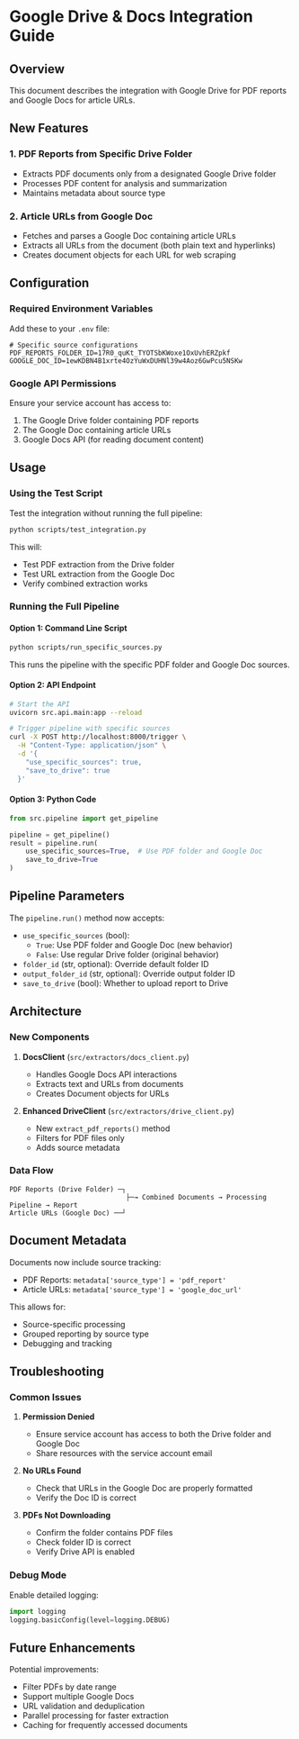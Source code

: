 # Google Drive & Docs Integration Guide

## Overview

This document describes the integration with Google Drive for PDF reports and Google Docs for article URLs.

## New Features

### 1. PDF Reports from Specific Drive Folder
- Extracts PDF documents only from a designated Google Drive folder
- Processes PDF content for analysis and summarization
- Maintains metadata about source type

### 2. Article URLs from Google Doc
- Fetches and parses a Google Doc containing article URLs
- Extracts all URLs from the document (both plain text and hyperlinks)
- Creates document objects for each URL for web scraping

## Configuration

### Required Environment Variables

Add these to your `.env` file:

```env
# Specific source configurations
PDF_REPORTS_FOLDER_ID=17R0_quKt_TYOTSbKWoxe1OxUvhERZpkf
GOOGLE_DOC_ID=1ewKDBN4B1xrte4OzYuWxDUHNl39w4Aoz6GwPcu5NSKw
```

### Google API Permissions

Ensure your service account has access to:
1. The Google Drive folder containing PDF reports
2. The Google Doc containing article URLs
3. Google Docs API (for reading document content)

## Usage

### Using the Test Script

Test the integration without running the full pipeline:

```bash
python scripts/test_integration.py
```

This will:
- Test PDF extraction from the Drive folder
- Test URL extraction from the Google Doc
- Verify combined extraction works

### Running the Full Pipeline

#### Option 1: Command Line Script

```bash
python scripts/run_specific_sources.py
```

This runs the pipeline with the specific PDF folder and Google Doc sources.

#### Option 2: API Endpoint

```bash
# Start the API
uvicorn src.api.main:app --reload

# Trigger pipeline with specific sources
curl -X POST http://localhost:8000/trigger \
  -H "Content-Type: application/json" \
  -d '{
    "use_specific_sources": true,
    "save_to_drive": true
  }'
```

#### Option 3: Python Code

```python
from src.pipeline import get_pipeline

pipeline = get_pipeline()
result = pipeline.run(
    use_specific_sources=True,  # Use PDF folder and Google Doc
    save_to_drive=True
)
```

## Pipeline Parameters

The `pipeline.run()` method now accepts:

- `use_specific_sources` (bool):
  - `True`: Use PDF folder and Google Doc (new behavior)
  - `False`: Use regular Drive folder (original behavior)
- `folder_id` (str, optional): Override default folder ID
- `output_folder_id` (str, optional): Override output folder ID
- `save_to_drive` (bool): Whether to upload report to Drive

## Architecture

### New Components

1. **DocsClient** (`src/extractors/docs_client.py`)
   - Handles Google Docs API interactions
   - Extracts text and URLs from documents
   - Creates Document objects for URLs

2. **Enhanced DriveClient** (`src/extractors/drive_client.py`)
   - New `extract_pdf_reports()` method
   - Filters for PDF files only
   - Adds source metadata

### Data Flow

```
PDF Reports (Drive Folder) ─┐
                             ├─→ Combined Documents → Processing Pipeline → Report
Article URLs (Google Doc) ──┘
```

## Document Metadata

Documents now include source tracking:

- PDF Reports: `metadata['source_type'] = 'pdf_report'`
- Article URLs: `metadata['source_type'] = 'google_doc_url'`

This allows for:
- Source-specific processing
- Grouped reporting by source type
- Debugging and tracking

## Troubleshooting

### Common Issues

1. **Permission Denied**
   - Ensure service account has access to both the Drive folder and Google Doc
   - Share resources with the service account email

2. **No URLs Found**
   - Check that URLs in the Google Doc are properly formatted
   - Verify the Doc ID is correct

3. **PDFs Not Downloading**
   - Confirm the folder contains PDF files
   - Check folder ID is correct
   - Verify Drive API is enabled

### Debug Mode

Enable detailed logging:

```python
import logging
logging.basicConfig(level=logging.DEBUG)
```

## Future Enhancements

Potential improvements:
- Filter PDFs by date range
- Support multiple Google Docs
- URL validation and deduplication
- Parallel processing for faster extraction
- Caching for frequently accessed documents